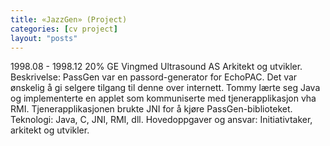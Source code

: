 ```yaml
---
title: «JazzGen» (Project)
categories: [cv project]
layout: "posts"
---
```


1998.08 - 1998.12	20%	
GE Vingmed Ultrasound AS
Arkitekt og utvikler.
Beskrivelse: PassGen var en passord-generator for EchoPAC. Det var ønskelig å gi selgere tilgang til denne over internett.
Tommy lærte seg Java og implementerte en applet som kommuniserte med tjenerapplikasjon vha RMI. Tjenerapplikasjonen brukte JNI for å kjøre PassGen-biblioteket.
Teknologi: Java, C, JNI, RMI, dll.
Hovedoppgaver og ansvar: Initiativtaker, arkitekt og utvikler.
